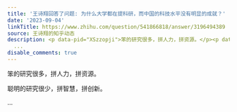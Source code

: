 ```yaml
---
title: '王诗翔回答了问题: 为什么大学都在提科研，而中国的科技水平没有明显的成就？'
date: '2023-09-04'
linkTitle: https://www.zhihu.com/question/541866818/answer/3196494389
source: 王诗翔的知乎动态
description: <p data-pid="XSzzopji">笨的研究很多，拼人力，拼资源。</p><p data-pid="GZeLLOii">聪明的研究很少，拼智慧，拼创新。</p>
  ...
disable_comments: true
---
```

<p data-pid="XSzzopji">笨的研究很多，拼人力，拼资源。</p><p data-pid="GZeLLOii">聪明的研究很少，拼智慧，拼创新。</p> ...